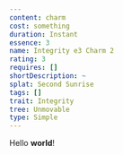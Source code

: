 ```yaml
---
content: charm
cost: something
duration: Instant
essence: 3
name: Integrity e3 Charm 2
rating: 3
requires: []
shortDescription: ~
splat: Second Sunrise
tags: []
trait: Integrity
tree: Unmovable
type: Simple
---
```


Hello **world**!
